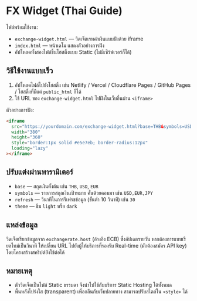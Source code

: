 # FX Widget (Thai Guide)

ไฟล์พร้อมใช้งาน:
- `exchange-widget.html` — วิดเจ็ตเรทค่าเงินแบบฝังด้วย iframe
- `index.html` — หน้าเดโม แสดงตัวอย่างการฝัง
- อัปโหลดทั้งสองไฟล์ขึ้นโฮสติ้งแบบ Static (ไม่มีเซิร์ฟเวอร์ก็ได้)

## วิธีใช้งานแบบเร็ว
1) อัปโหลดไฟล์ไปยังโฮสติ้ง เช่น Netlify / Vercel / Cloudflare Pages / GitHub Pages / โฮสติ้งที่มีแค่ `public_html` ก็ได้
2) ใช้ URL ของ `exchange-widget.html` ไปฝังในเว็บอื่นผ่าน `<iframe>`

ตัวอย่างการฝัง:
```html
<iframe
  src="https://yourdomain.com/exchange-widget.html?base=THB&symbols=USD,EUR,JPY,GBP,CNY&refresh=60&theme=light"
  width="380"
  height="360"
  style="border:1px solid #e5e7eb; border-radius:12px"
  loading="lazy"
></iframe>
```

## ปรับแต่งผ่านพารามิเตอร์
- `base` — สกุลเงินตั้งต้น เช่น `THB`, `USD`, `EUR`
- `symbols` — รายการสกุลเงินเป้าหมาย คั่นด้วยคอมมา เช่น `USD,EUR,JPY`
- `refresh` — วินาทีในการรีเฟรชข้อมูล (ขั้นต่ำ 10 วินาที) เช่น `30`
- `theme` — ธีม `light` หรือ `dark`

## แหล่งข้อมูล
วิดเจ็ตเรียกข้อมูลจาก `exchangerate.host` (อ้างอิง ECB) ซึ่งอัปเดตรายวัน หากต้องการแบบเรียลไทม์เป็นวินาที ให้เปลี่ยน URL ไปยังผู้ให้บริการที่รองรับ Real-time (มักต้องสมัคร API key) โดยโครงสร้างสคริปต์ยังใช้ต่อได้

## หมายเหตุ
- ตัววิดเจ็ตเป็นไฟล์ Static ธรรมดา จึงนำไปใช้กับบริการ Static Hosting ได้ทั้งหมด
- พื้นหลังโปร่งใส (transparent) เพื่อกลืนกับเว็บปลายทาง สามารถปรับสไตล์ใน `<style>` ได้
